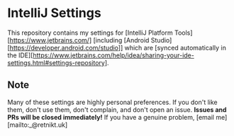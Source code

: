 # IntelliJ Settings
This repository contains my settings for [IntelliJ Platform Tools][https://www.jetbrains.com/] [including [Android Studio][https://developer.android.com/studio]] which are [synced automatically in the IDE][https://www.jetbrains.com/help/idea/sharing-your-ide-settings.html#settings-repository].

## Note
Many of these settings are highly personal preferences. If you don't like them, don't use them, don't complain, and don't open an issue. **Issues and PRs will be closed immediately!** If you have a genuine problem, [email me][mailto:\_@retnikt.uk]
